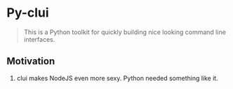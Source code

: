 # Py-clui
> This is a Python toolkit for quickly building nice looking command line interfaces.

## Motivation
  1. clui makes NodeJS even more sexy. Python needed something like it.
